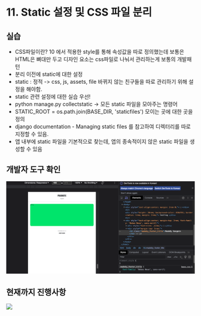 # 11. Static 설정 및 CSS 파일 분리

## 실습
- CSS파일이란? 10 에서 적용한 style를 통해 속성값을 따로 정의했는데 보통은 HTML은 뼈대만 두고 디자인 요소는 css파일로 나눠서 관리하는게 보통의 개발패턴
- 분리 이전에 static에 대한 설정
- static : 정적 -> css, js, assets, file 바뀌지 않는 친구들을 따로 관리하기 위해 설정을 해야함.
- static 관련 설정에 대한 실습 우선!
- python manage.py collectstatic -> 모든 static 파일을 모아주는 명령어
- STATIC_ROOT = os.path.join(BASE_DIR, 'staticfiles') 모이는 곳에 대한 곳을 정의
- django documentation - Managing static files 를 참고하여 디렉터리를 따로 지정할 수 있음.
- 앱 내부에 static 파일을 기본적으로 찾는데, 앱의 종속적이지 않은 static 파일을 생성할 수 있음

## 개발자 도구 확인
![](https://github.com/KangminNa/Django_Pinterest/blob/main/11/1.png?raw=true)

## 현재까지 진행사항
![](https://github.com/KangminNa/Django_Pinterest/blob/main11/2.png?raw=true)